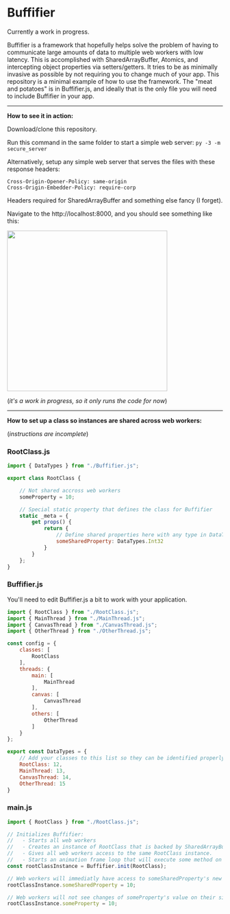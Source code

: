 # Buffifier
Currently a work in progress. 

Buffifier is a framework that hopefully helps solve the problem of having to communicate large amounts of data to multiple web workers with low latency. This is accomplished with SharedArrayBuffer, Atomics, and intercepting object properties via setters/getters. It tries to be as minimally invasive as possible by not requiring you to change much of your app. This repository is a minimal example of how to use the framework. The "meat and potatoes" is in Buffifier.js, and ideally that is the only file you will need to include Buffifier in your app.

---

**How to see it in action:**

Download/clone this repository.

Run this command in the same folder to start a simple web server: ``py -3 -m secure_server``

Alternatively, setup any simple web server that serves the files with these response headers:

```
Cross-Origin-Opener-Policy: same-origin 
Cross-Origin-Embedder-Policy: require-corp
```

Headers required for SharedArrayBuffer and something else fancy (I forget).

Navigate to the http://localhost:8000, and you should see something like this:

<img width="374" src="https://github.com/addunn/Buffifier/assets/43220218/cfda5f87-ffd1-4eda-8c1f-4e537766eada">

(_it's a work in progress, so it only runs the code for now_)

---

**How to set up a class so instances are shared across web workers:**

(_instructions are incomplete_) 

### RootClass.js
```javascript
import { DataTypes } from "./Buffifier.js";

export class RootClass {

    // Not shared accross web workers
    someProperty = 10;

    // Special static property that defines the class for Buffifier
    static _meta = {
        get props() {
            return {
                // Define shared properties here with any type in DataTypes
                someSharedProperty: DataTypes.Int32
            }
        }
    };
}
```

### Buffifier.js
You'll need to edit Buffifier.js a bit to work with your application.
```javascript
import { RootClass } from "./RootClass.js";
import { MainThread } from "./MainThread.js";
import { CanvasThread } from "./CanvasThread.js";
import { OtherThread } from "./OtherThread.js";

const config = {
    classes: [
        RootClass
    ],
    threads: {
        main: [ 
            MainThread 
        ],
        canvas: [ 
            CanvasThread
        ],
        others: [
            OtherThread
        ]
    }
};

export const DataTypes = {
    // Add your classes to this list so they can be identified properly
    RootClass: 12,
    MainThread: 13,
    CanvasThread: 14,
    OtherThread: 15
}
```

### main.js
```javascript
import { RootClass } from "./RootClass.js";

// Initializes Buffifier:
//   - Starts all web workers
//   - Creates an instance of RootClass that is backed by SharedArrayBuffer.
//   - Gives all web workers access to the same RootClass instance.
//   - Starts an animation frame loop that will execute some method on all threads: MainThread.js, CanvasThread.js, OtherThread.js.
const rootClassInstance = Buffifier.init(RootClass);

// Web workers will immediatly have access to someSharedProperty's new value after this statement executes here.
rootClassInstance.someSharedProperty = 10;

// Web workers will not see changes of someProperty's value on their side because it's not a shared property.
rootClassInstance.someProperty = 10;

```
